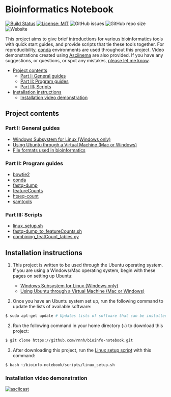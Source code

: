 # Bioinformatics Notebook

[![Build Status](https://travis-ci.com/rnnh/bioinfo-notebook.svg?branch=master)](https://travis-ci.com/rnnh/bioinfo-notebook)
[![License: MIT](https://img.shields.io/badge/License-MIT-yellow.svg)](https://opensource.org/licenses/MIT)
![GitHub issues](https://img.shields.io/github/issues/rnnh/bioinfo-notebook)
![GitHub repo size](https://img.shields.io/github/repo-size/rnnh/bioinfo-notebook)
![Website](https://img.shields.io/website?url=https%3A%2F%2Frnnh.github.io%2Fbioinfo-notebook)

This project aims to give brief introductions for various bioinformatics tools with quick start guides, and provide scripts that tie these tools together.
For reproducibility, [conda](docs/conda.md) environments are used throughout this project.
Video demonstrations created using [Asciinema](https://asciinema.org/~rnnh) are also provided.
If you have any suggestions, or questions, or spot any mistakes, [please let me know](https://github.com/rnnh/bioinfo-notebook/issues).

- [Project contents](#project-contents)
	- [Part I: General guides](#part-i-general-guides)
	- [Part II: Program guides](#part-ii-program-guides)
	- [Part III: Scripts](#part-iii-scripts)
- [Installation instructions](#installation-instructions)
	- [Installation video demonstration](#installation-video-demonstration)

## Project contents

### Part I: General guides

- [Windows Subsystem for Linux (Windows only)](docs/wsl.md)
- [Using Ubuntu through a Virtual Machine (Mac or Windows)](docs/ubuntu_virtualbox.md)
- [File formats used in bioinformatics](docs/file_formats.md)

### Part II: Program guides

- [bowtie2](docs/bowtie2.md)
- [conda](docs/conda.md)
- [fastq-dump](docs/fastq-dump.md)
- [featureCounts](docs/featureCounts.md)
- [htseq-count](docs/htseq-count.md)
- [samtools](docs/samtools.md)

### Part III: Scripts

- [linux_setup.sh](docs/linux_setup.md)
- [fastq-dump_to_featureCounts.sh](docs/fastq-dump_to_featureCounts.md)
- [combining_featCount_tables.py](docs/combining_featCount_tables.md)

## Installation instructions

1. This project is written to be used through the Ubuntu operating system.
 If you are using a Windows/Mac operating system, begin with these pages on setting up Ubuntu:
	- [Windows Subsystem for Linux (Windows only)](docs/wsl.md)
	- [Using Ubuntu through a Virtual Machine (Mac or Windows)](docs/ubuntu_virtualbox.md)

2. Once you have an Ubuntu system set up, run the following command to update the lists of available software:

```bash
$ sudo apt-get update # Updates lists of software that can be installed
```

2. Run the following command in your home directory (`~`) to download this project:

```bash
$ git clone https://github.com/rnnh/bioinfo-notebook.git
```

3. After downloading this project, run the [Linux setup script](docs/linux_setup.md) with this command:

```bash
$ bash ~/bioinfo-notebook/scripts/linux_setup.sh
```

### Installation video demonstration

[![asciicast](https://asciinema.org/a/314853.svg)](https://asciinema.org/a/314853?autoplay=1)
